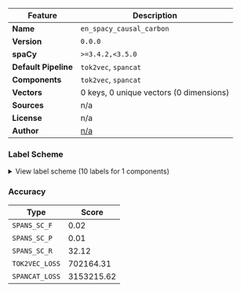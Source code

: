| Feature | Description |
| --- | --- |
| **Name** | `en_spacy_causal_carbon` |
| **Version** | `0.0.0` |
| **spaCy** | `>=3.4.2,<3.5.0` |
| **Default Pipeline** | `tok2vec`, `spancat` |
| **Components** | `tok2vec`, `spancat` |
| **Vectors** | 0 keys, 0 unique vectors (0 dimensions) |
| **Sources** | n/a |
| **License** | n/a |
| **Author** | [n/a]() |

### Label Scheme

<details>

<summary>View label scheme (10 labels for 1 components)</summary>

| Component | Labels |
| --- | --- |
| **`spancat`** | `cause`, `effect`, `status`, `technology`, `core reference`, `emissions`, `timeline`, `location`, `carbon investment`, `financial information` |

</details>

### Accuracy

| Type | Score |
| --- | --- |
| `SPANS_SC_F` | 0.02 |
| `SPANS_SC_P` | 0.01 |
| `SPANS_SC_R` | 32.12 |
| `TOK2VEC_LOSS` | 702164.31 |
| `SPANCAT_LOSS` | 3153215.62 |